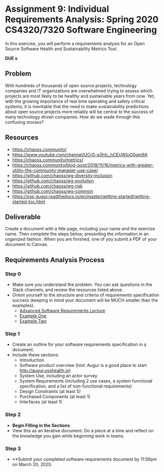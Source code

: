 # Assignment 9:  Individual Requirements Analysis: Spring 2020 CS4320/7320 Software Engineering

In this exercise, you will perform a requirements analysis for an Open Source Software Health and Sustainability Metrics Tool. 

**DUE s**

## Problem
With hundreds of thousands of open source projects, technology companies and IT organizations are overwhelmed trying to assess which projects are most likely to be healthy and sustainable years from now. Yet, with the growing importance of real time operating and safety critical systems, it is inevitable that the need to make sustainability predictions about open source projects more reliably will be central to the success of many technology driven companies. How do we wade through this confusing morass? 

## Resources
 - https://chaoss.community/
 - https://www.youtube.com/channel/UCrG-a3hIc_hCEUWloG0gm9A
 - https://chaoss.community/metrics/
 - https://chaoss.community/blog-post/2018/11/16/metrics-with-greater-utility-the-community-manager-use-case/
 - https://github.com/chaoss/wg-diversity-inclusion
 - https://github.com/chaoss/wg-evolution
 - https://github.com/chaoss/wg-risk
 - https://github.com/chaoss/wg-common
 - https://oss-augur.readthedocs.io/en/master/getting-started/getting-started-toc.html

## Deliverable
Create a document with a title page, including your name and the exercise name. Then complete the steps below, presenting the information in an organized fashion. When you are finished, one of you submit a PDF of your document to Canvas.

## Requirements Analysis Process  
### Step 0 
- Make sure you understand the problem. You can ask questions in the Slack channels, and review the resources listed above.
- Orient yourself to the structure and criteria of requirements specification success (keeping in mind your document will be MUCH smaller than the examples). 
    - [Advanced Software Requirements Lecture](../lecture-notes/18.%20Advanced-Requirements-SRS.pdf)
    - [Example One](../lecture-notes/18b.%20SRS-Example.pdf)
    - [Example Two](../lecture-notes/18c.%20SRS-Example-2.pdf)

### Step 1  
- Create an outline for your software requirements specification in a document. 
- Include these sections: 
    - Introduction
    - Software product overview (hint: Augur is a good place to start http://augur.osshealth.io)
    - System Use, including an actor survey 
    - System Requirements (including 2 use cases, a system functional specification, and a list of non-functional requirements)
    - Design Constraints (at least 5)
    - Purchased Components (at least 1)
    - Interfaces (at least 1)

### Step 2  
- **Begin Filling in the Sections**
- View this as an iterative document. Do a piece at a time and reflect on the knowledge you gain while beginning work in teams. 

### Step 3  
- **Submit your completed software requirements document by 11:59pm on March 20, 2020.


